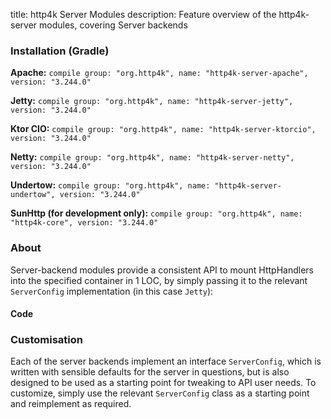 title: http4k Server Modules
description: Feature overview of the http4k-server modules, covering Server backends

### Installation (Gradle)
**Apache:** ```compile group: "org.http4k", name: "http4k-server-apache", version: "3.244.0"```

**Jetty:** ```compile group: "org.http4k", name: "http4k-server-jetty", version: "3.244.0"```

**Ktor CIO:** ```compile group: "org.http4k", name: "http4k-server-ktorcio", version: "3.244.0"```

**Netty:** ```compile group: "org.http4k", name: "http4k-server-netty", version: "3.244.0"```

**Undertow:** ```compile group: "org.http4k", name: "http4k-server-undertow", version: "3.244.0"```

**SunHttp (for development only):** ```compile group: "org.http4k", name: "http4k-core", version: "3.244.0"```

### About
Server-backend modules provide a consistent API to mount HttpHandlers into the specified container in 1 LOC, by 
simply passing it to the relevant `ServerConfig` implementation (in this case `Jetty`):

#### Code [<img class="octocat"/>](https://github.com/http4k/http4k/blob/master/src/docs/guide/modules/servers/example_http.kt)

<script src="https://gist-it.appspot.com/https://github.com/http4k/http4k/blob/master/src/docs/guide/modules/servers/example_http.kt"></script>

### Customisation
Each of the server backends implement an interface `ServerConfig`, which is written with sensible defaults for the server in questions, 
but is also designed to be used as a starting point for tweaking to API user needs. To customize, simply use the relevant `ServerConfig` 
class as a starting point and reimplement as required.
